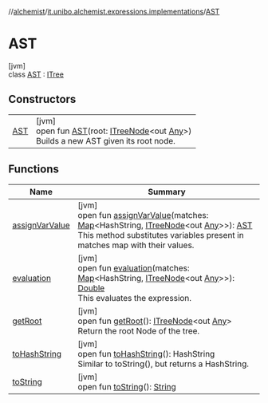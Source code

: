 //[alchemist](../../../index.md)/[it.unibo.alchemist.expressions.implementations](../index.md)/[AST](index.md)

# AST

[jvm]\
class [AST](index.md) : [ITree](../../it.unibo.alchemist.expressions.interfaces/-i-tree/index.md)

## Constructors

| | |
|---|---|
| [AST](-a-s-t.md) | [jvm]<br>open fun [AST](-a-s-t.md)(root: [ITreeNode](../../it.unibo.alchemist.expressions.interfaces/-i-tree-node/index.md)<out [Any](https://kotlinlang.org/api/latest/jvm/stdlib/kotlin/-any/index.html)>)<br>Builds a new AST given its root node. |

## Functions

| Name | Summary |
|---|---|
| [assignVarValue](assign-var-value.md) | [jvm]<br>open fun [assignVarValue](assign-var-value.md)(matches: [Map](https://docs.oracle.com/javase/8/docs/api/java/util/Map.html)<HashString, [ITreeNode](../../it.unibo.alchemist.expressions.interfaces/-i-tree-node/index.md)<out [Any](https://kotlinlang.org/api/latest/jvm/stdlib/kotlin/-any/index.html)>>): [AST](index.md)<br>This method substitutes variables present in matches map with their values. |
| [evaluation](evaluation.md) | [jvm]<br>open fun [evaluation](evaluation.md)(matches: [Map](https://docs.oracle.com/javase/8/docs/api/java/util/Map.html)<HashString, [ITreeNode](../../it.unibo.alchemist.expressions.interfaces/-i-tree-node/index.md)<out [Any](https://kotlinlang.org/api/latest/jvm/stdlib/kotlin/-any/index.html)>>): [Double](https://kotlinlang.org/api/latest/jvm/stdlib/kotlin/-double/index.html)<br>This evaluates the expression. |
| [getRoot](get-root.md) | [jvm]<br>open fun [getRoot](get-root.md)(): [ITreeNode](../../it.unibo.alchemist.expressions.interfaces/-i-tree-node/index.md)<out [Any](https://kotlinlang.org/api/latest/jvm/stdlib/kotlin/-any/index.html)><br>Return the root Node of the tree. |
| [toHashString](to-hash-string.md) | [jvm]<br>open fun [toHashString](to-hash-string.md)(): HashString<br>Similar to toString(), but returns a HashString. |
| [toString](to-string.md) | [jvm]<br>open fun [toString](to-string.md)(): [String](https://docs.oracle.com/javase/8/docs/api/java/lang/String.html) |
